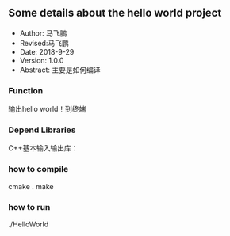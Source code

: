 ## Some details about the hello world project
- Author: 马飞鹏
- Revised:马飞鹏
- Date: 2018-9-29
- Version: 1.0.0
- Abstract: 主要是如何编译


### Function
  输出hello world！到终端

### Depend Libraries
  C++基本输入输出库： <iostream>

### how to compile
  cmake .
  make
### how to run
 ./HelloWorld
